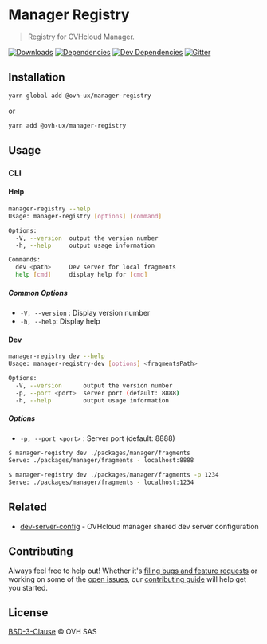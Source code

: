 # Manager Registry

> Registry for OVHcloud Manager.

[![Downloads](https://badgen.net/npm/dt/@ovh-ux/manager-registry)](https://npmjs.com/package/@ovh-ux/manager-registry) [![Dependencies](https://badgen.net/david/dep/ovh-ux/manager/packages/manager/tools/registry)](https://npmjs.com/package/@ovh-ux/manager-registry?activeTab=dependencies) [![Dev Dependencies](https://badgen.net/david/dev/ovh-ux/manager/packages/manager/tools/registry)](https://npmjs.com/package/@ovh-ux/manager-registry?activeTab=dependencies) [![Gitter](https://badgen.net/badge/gitter/ovh-ux/blue?icon=gitter)](https://gitter.im/ovh/ux)

## Installation

```sh
yarn global add @ovh-ux/manager-registry
```

or

```sh
yarn add @ovh-ux/manager-registry
```

## Usage

### CLI

#### Help

```sh
manager-registry --help
Usage: manager-registry [options] [command]

Options:
  -V, --version  output the version number
  -h, --help     output usage information

Commands:
  dev <path>     Dev server for local fragments
  help [cmd]     display help for [cmd]

```

##### Common Options

* `-V, --version` : Display version number
* `-h, --help`: Display help

#### Dev

```sh
manager-registry dev --help
Usage: manager-registry-dev [options] <fragmentsPath>

Options:
  -V, --version      output the version number
  -p, --port <port>  server port (default: 8888)
  -h, --help         output usage information

```

##### Options

* `-p, --port <port>` : Server port (default: 8888)

```sh
$ manager-registry dev ./packages/manager/fragments
Serve: ./packages/manager/fragments - localhost:8888

$ manager-registry dev ./packages/manager/fragments -p 1234
Serve: ./packages/manager/fragments - localhost:1234
```

## Related

* [dev-server-config](https://github.com/ovh/manager/tree/master/packages/manager/tools/dev-server-config) - OVHcloud manager shared dev server configuration

## Contributing

Always feel free to help out! Whether it's [filing bugs and feature requests](https://github.com/ovh/manager/issues/new) or working on some of the [open issues](https://github.com/ovh/manager/issues), our [contributing guide](https://github.com/ovh/manager/blob/master/CONTRIBUTING.md) will help get you started.

## License

[BSD-3-Clause](LICENSE) © OVH SAS
